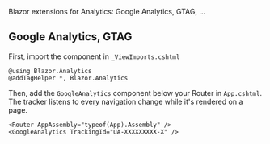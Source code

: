 Blazor extensions for Analytics: Google Analytics, GTAG, ...

## Google Analytics, GTAG

First, import the component in `_ViewImports.cshtml`

```
@using Blazor.Analytics
@addTagHelper *, Blazor.Analytics
```

Then, add the `GoogleAnalytics` component below your Router in `App.cshtml`.<br/>
The tracker listens to every navigation change while it's rendered on a page.

```
<Router AppAssembly="typeof(App).Assembly" />
<GoogleAnalytics TrackingId="UA-XXXXXXXXX-X" />
```
